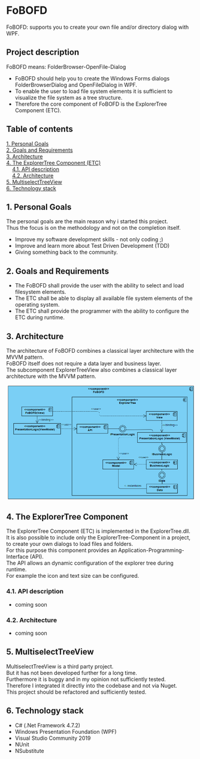# FoBOFD
FoBOFD: supports you to create your own file and/or directory dialog with WPF.




## Project description

FoBOFD means: FolderBrowser-OpenFile-Dialog

* FoBOFD should help you to create the Windows Forms dialogs FolderBrowserDialog and OpenFileDialog in WPF.
* To enable the user to load file system elements it is sufficient to visualize the file system as a tree structure.
* Therefore the core component of FoBOFD is the ExplorerTree Component (ETC).

## Table of contents
[1. Personal Goals](#1-personal-goals)  
[2. Goals and Requirements](#2-goals-and-requirements)  
[3. Architecture](#3-architecture)  
[4. The ExplorerTree Component (ETC)](#4-the-explorertree-component)  
&nbsp;&nbsp;&nbsp;&nbsp;[4.1. API description](#41-api-description)  
&nbsp;&nbsp;&nbsp;&nbsp;[4.2. Architecture](#42-architecture)  
[5. MultiselectTreeView](#5-multiselecttreeview)  
[6. Technology stack](#6-technology-stack)  

## 1. Personal Goals 

The personal goals are the main reason why i started this project.  
Thus the focus is on the methodology and not on the completion itself.

* Improve my software development skills - not only coding ;) 
* Improve and learn more about Test Driven Development (TDD)
* Giving something back to the community. 

## 2. Goals and Requirements
* The FoBOFD shall provide the user with the ability to select and load filesystem elements.
* The ETC shall be able to display all available file system elements of the operating system.	
* The ETC shall provide the programmer with the ability to configure the ETC during runtime.

## 3. Architecture

The architecture of FoBOFD combines a classical layer architecture with the MVVM pattern.  
FoBOFD itself does not require a data layer and business layer.  
The subcomponent ExplorerTreeView also combines a classical layer architecture with the MVVM pattern.  

![Architecture](GitHubResources/Architecture.png)  



## 4. The ExplorerTree Component 

The ExplorerTree Component (ETC) is implemented in the ExplorerTree.dll.  
It is also possible to include only the ExplorerTree-Component in a project,  
to create your own dialogs to load files and folders.  
For this purpose this component provides an Application-Programming-Interface (API).  
The API allows an dynamic configuration of the explorer tree during runtime.  
For example the icon and text size can be configured. 


### 4.1. API description
* coming soon

### 4.2. Architecture
* coming soon

## 5. MultiselectTreeView 
MultiselectTreeView is a third party project.  
But it has not been developed further for a long time.  
Furthermore it is buggy and in my opinion not sufficiently tested.  
Therefore I integrated it directly into the codebase and not via Nuget.  
This project should be refactored and sufficiently tested.

## 6. Technology stack
* C# (.Net Framework 4.7.2)
* Windows Presentation Foundation (WPF)
* Visual Studio Community 2019
* NUnit
* NSubstitute
